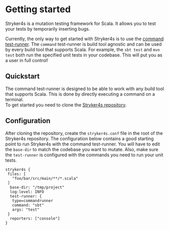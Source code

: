 # Getting started

Stryker4s is a mutation testing framework for Scala. It allows you to test your tests by temporarily inserting bugs.

Currently, the only way to get started with Stryker4s is to use the [command test-runner](https://github.com/stryker-mutator/stryker4s/blob/master/docs/CONFIGURATION.md#test-runner).
 The `command` test-runner is build tool agnostic and can be used by every build tool that supports Scala. For example, the `sbt test` and `mvn test` both run the specified unit tests in your codebase. This will put you as a user in full control! 

 ## Quickstart

The command test-runner is designed to be able to work with any build tool that supports Scala. This is done by directly executing a command on a terminal.  
To get started you need to clone the [Stryker4s repository](https://github.com/stryker-mutator/stryker4s). 

## Configuration

After cloning the repository, create the `stryker4s.conf` file in the root of the Stryker4s repository. 
The configuration below contains a good starting point to run Stryker4s with the command test-runner. You will have to edit the `base-dir` to match the codebase you want to mutate. Also, make sure the `test-runner` is configured with the commands you need to run your unit tests.

 ```hocon
stryker4s {
  files: [
    "foo/bar/src/main/**/*.scala"
  ]
   base-dir: "/tmp/project"
   log-level: INFO
   test-runner: {
    type=commandrunner
    command: "sbt"
    args: "test"
  }
   reporters: ["console"]
}
```
